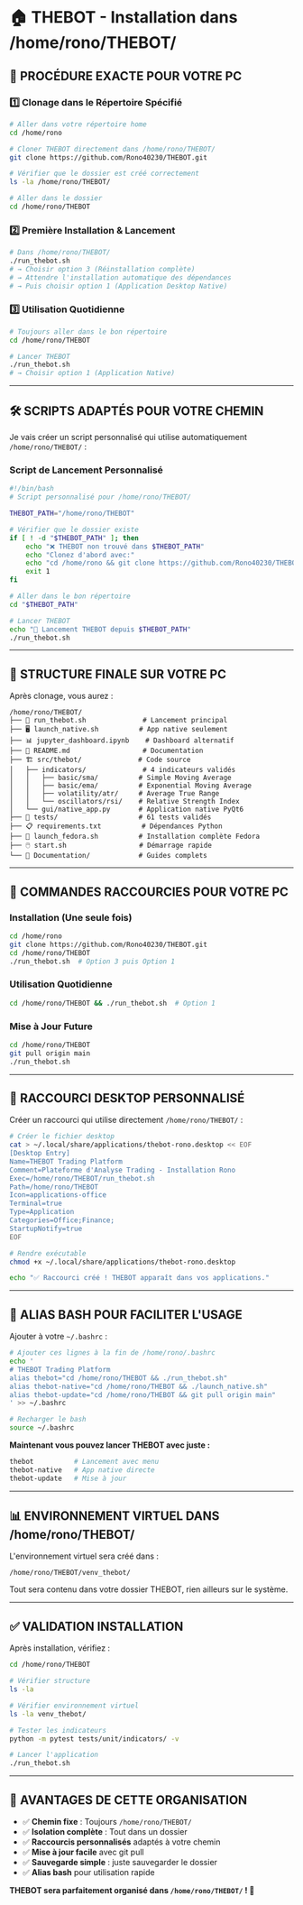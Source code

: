 # 🏠 THEBOT - Installation dans /home/rono/THEBOT/

## 🎯 **PROCÉDURE EXACTE POUR VOTRE PC**

### **1️⃣ Clonage dans le Répertoire Spécifié**

```bash
# Aller dans votre répertoire home
cd /home/rono

# Cloner THEBOT directement dans /home/rono/THEBOT/
git clone https://github.com/Rono40230/THEBOT.git

# Vérifier que le dossier est créé correctement
ls -la /home/rono/THEBOT/

# Aller dans le dossier
cd /home/rono/THEBOT
```

### **2️⃣ Première Installation & Lancement**

```bash
# Dans /home/rono/THEBOT/
./run_thebot.sh
# → Choisir option 3 (Réinstallation complète)
# → Attendre l'installation automatique des dépendances
# → Puis choisir option 1 (Application Desktop Native)
```

### **3️⃣ Utilisation Quotidienne**

```bash
# Toujours aller dans le bon répertoire
cd /home/rono/THEBOT

# Lancer THEBOT
./run_thebot.sh
# → Choisir option 1 (Application Native)
```

---

## 🛠️ **SCRIPTS ADAPTÉS POUR VOTRE CHEMIN**

Je vais créer un script personnalisé qui utilise automatiquement `/home/rono/THEBOT/` :

### **Script de Lancement Personnalisé**

```bash
#!/bin/bash
# Script personnalisé pour /home/rono/THEBOT/

THEBOT_PATH="/home/rono/THEBOT"

# Vérifier que le dossier existe
if [ ! -d "$THEBOT_PATH" ]; then
    echo "❌ THEBOT non trouvé dans $THEBOT_PATH"
    echo "Clonez d'abord avec:"
    echo "cd /home/rono && git clone https://github.com/Rono40230/THEBOT.git"
    exit 1
fi

# Aller dans le bon répertoire
cd "$THEBOT_PATH"

# Lancer THEBOT
echo "🚀 Lancement THEBOT depuis $THEBOT_PATH"
./run_thebot.sh
```

---

## 📁 **STRUCTURE FINALE SUR VOTRE PC**

Après clonage, vous aurez :

```
/home/rono/THEBOT/
├── 🚀 run_thebot.sh              # Lancement principal
├── 🖥️ launch_native.sh          # App native seulement
├── 📊 jupyter_dashboard.ipynb    # Dashboard alternatif  
├── 📖 README.md                  # Documentation
├── 🏗️ src/thebot/              # Code source
│   ├── indicators/              # 4 indicateurs validés
│   │   ├── basic/sma/          # Simple Moving Average
│   │   ├── basic/ema/          # Exponential Moving Average
│   │   ├── volatility/atr/     # Average True Range
│   │   └── oscillators/rsi/    # Relative Strength Index
│   └── gui/native_app.py       # Application native PyQt6
├── 🧪 tests/                    # 61 tests validés
├── 📋 requirements.txt          # Dépendances Python
├── 🐧 launch_fedora.sh          # Installation complète Fedora
├── 🖱️ start.sh                  # Démarrage rapide
└── 📖 Documentation/            # Guides complets
```

---

## 🚀 **COMMANDES RACCOURCIES POUR VOTRE PC**

### **Installation (Une seule fois)**
```bash
cd /home/rono
git clone https://github.com/Rono40230/THEBOT.git
cd /home/rono/THEBOT
./run_thebot.sh  # Option 3 puis Option 1
```

### **Utilisation Quotidienne**
```bash
cd /home/rono/THEBOT && ./run_thebot.sh  # Option 1
```

### **Mise à Jour Future**
```bash
cd /home/rono/THEBOT
git pull origin main
./run_thebot.sh
```

---

## 📱 **RACCOURCI DESKTOP PERSONNALISÉ**

Créer un raccourci qui utilise directement `/home/rono/THEBOT/` :

```bash
# Créer le fichier desktop
cat > ~/.local/share/applications/thebot-rono.desktop << EOF
[Desktop Entry]
Name=THEBOT Trading Platform
Comment=Plateforme d'Analyse Trading - Installation Rono
Exec=/home/rono/THEBOT/run_thebot.sh
Path=/home/rono/THEBOT
Icon=applications-office
Terminal=true
Type=Application
Categories=Office;Finance;
StartupNotify=true
EOF

# Rendre exécutable
chmod +x ~/.local/share/applications/thebot-rono.desktop

echo "✅ Raccourci créé ! THEBOT apparaît dans vos applications."
```

---

## 🔧 **ALIAS BASH POUR FACILITER L'USAGE**

Ajouter à votre `~/.bashrc` :

```bash
# Ajouter ces lignes à la fin de /home/rono/.bashrc
echo '
# THEBOT Trading Platform
alias thebot="cd /home/rono/THEBOT && ./run_thebot.sh"
alias thebot-native="cd /home/rono/THEBOT && ./launch_native.sh"
alias thebot-update="cd /home/rono/THEBOT && git pull origin main"
' >> ~/.bashrc

# Recharger le bash
source ~/.bashrc
```

**Maintenant vous pouvez lancer THEBOT avec juste :**
```bash
thebot          # Lancement avec menu
thebot-native   # App native directe
thebot-update   # Mise à jour
```

---

## 📊 **ENVIRONNEMENT VIRTUEL DANS /home/rono/THEBOT/**

L'environnement virtuel sera créé dans :
```
/home/rono/THEBOT/venv_thebot/
```

Tout sera contenu dans votre dossier THEBOT, rien ailleurs sur le système.

---

## ✅ **VALIDATION INSTALLATION**

Après installation, vérifiez :

```bash
cd /home/rono/THEBOT

# Vérifier structure
ls -la

# Vérifier environnement virtuel
ls -la venv_thebot/

# Tester les indicateurs
python -m pytest tests/unit/indicators/ -v

# Lancer l'application
./run_thebot.sh
```

---

## 🎯 **AVANTAGES DE CETTE ORGANISATION**

- ✅ **Chemin fixe** : Toujours `/home/rono/THEBOT/`
- ✅ **Isolation complète** : Tout dans un dossier
- ✅ **Raccourcis personnalisés** adaptés à votre chemin
- ✅ **Mise à jour facile** avec git pull
- ✅ **Sauvegarde simple** : juste sauvegarder le dossier
- ✅ **Alias bash** pour utilisation rapide

**THEBOT sera parfaitement organisé dans `/home/rono/THEBOT/` ! 🚀**